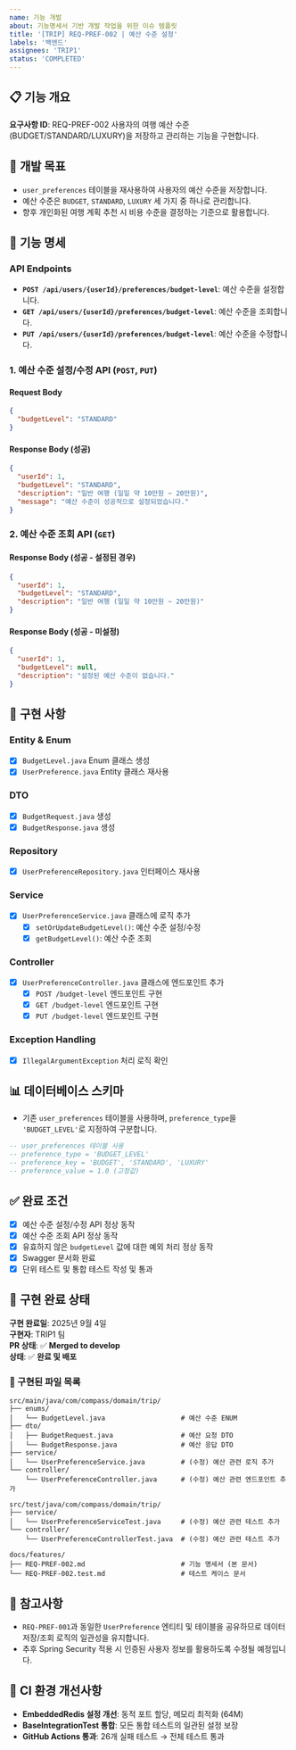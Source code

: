 ```yaml
---
name: 기능 개발
about: 기능명세서 기반 개발 작업을 위한 이슈 템플릿
title: '[TRIP] REQ-PREF-002 | 예산 수준 설정'
labels: '백엔드'
assignees: 'TRIP1'
status: 'COMPLETED'
---
```


## 📋 기능 개요
**요구사항 ID**: REQ-PREF-002
사용자의 여행 예산 수준(BUDGET/STANDARD/LUXURY)을 저장하고 관리하는 기능을 구현합니다.

## 🎯 개발 목표
- `user_preferences` 테이블을 재사용하여 사용자의 예산 수준을 저장합니다.
- 예산 수준은 `BUDGET`, `STANDARD`, `LUXURY` 세 가지 중 하나로 관리합니다.
- 향후 개인화된 여행 계획 추천 시 비용 수준을 결정하는 기준으로 활용합니다.

## 📝 기능 명세
### API Endpoints
- **`POST /api/users/{userId}/preferences/budget-level`**: 예산 수준을 설정합니다.
- **`GET /api/users/{userId}/preferences/budget-level`**: 예산 수준을 조회합니다.
- **`PUT /api/users/{userId}/preferences/budget-level`**: 예산 수준을 수정합니다.

### 1. 예산 수준 설정/수정 API (`POST`, `PUT`)

#### Request Body
```json
{
  "budgetLevel": "STANDARD"
}
```

#### Response Body (성공)
```json
{
  "userId": 1,
  "budgetLevel": "STANDARD",
  "description": "일반 여행 (일일 약 10만원 ~ 20만원)",
  "message": "예산 수준이 성공적으로 설정되었습니다."
}
```

### 2. 예산 수준 조회 API (`GET`)

#### Response Body (성공 - 설정된 경우)
```json
{
  "userId": 1,
  "budgetLevel": "STANDARD",
  "description": "일반 여행 (일일 약 10만원 ~ 20만원)"
}
```

#### Response Body (성공 - 미설정)
```json
{
  "userId": 1,
  "budgetLevel": null,
  "description": "설정된 예산 수준이 없습니다."
}
```

## 🔧 구현 사항
### Entity & Enum
- [x] `BudgetLevel.java` Enum 클래스 생성
- [x] `UserPreference.java` Entity 클래스 재사용

### DTO
- [x] `BudgetRequest.java` 생성
- [x] `BudgetResponse.java` 생성

### Repository
- [x] `UserPreferenceRepository.java` 인터페이스 재사용

### Service
- [x] `UserPreferenceService.java` 클래스에 로직 추가
  - [x] `setOrUpdateBudgetLevel()`: 예산 수준 설정/수정
  - [x] `getBudgetLevel()`: 예산 수준 조회

### Controller
- [x] `UserPreferenceController.java` 클래스에 엔드포인트 추가
  - [x] `POST /budget-level` 엔드포인트 구현
  - [x] `GET /budget-level` 엔드포인트 구현
  - [x] `PUT /budget-level` 엔드포인트 구현

### Exception Handling
- [x] `IllegalArgumentException` 처리 로직 확인

## 📊 데이터베이스 스키마
- 기존 `user_preferences` 테이블을 사용하며, `preference_type`을 `'BUDGET_LEVEL'`로 지정하여 구분합니다.

```sql
-- user_preferences 테이블 사용
-- preference_type = 'BUDGET_LEVEL'
-- preference_key = 'BUDGET', 'STANDARD', 'LUXURY'
-- preference_value = 1.0 (고정값)
```

## ✅ 완료 조건
- [x] 예산 수준 설정/수정 API 정상 동작
- [x] 예산 수준 조회 API 정상 동작
- [x] 유효하지 않은 `budgetLevel` 값에 대한 예외 처리 정상 동작
- [x] Swagger 문서화 완료
- [x] 단위 테스트 및 통합 테스트 작성 및 통과

## 🎉 구현 완료 상태
**구현 완료일**: 2025년 9월 4일  
**구현자**: TRIP1 팀  
**PR 상태**: ✅ **Merged to develop**  
**상태**: ✅ **완료 및 배포**

### 📁 구현된 파일 목록
```
src/main/java/com/compass/domain/trip/
├── enums/
│   └── BudgetLevel.java                   # 예산 수준 ENUM
├── dto/
│   ├── BudgetRequest.java                 # 예산 요청 DTO
│   └── BudgetResponse.java                # 예산 응답 DTO
├── service/
│   └── UserPreferenceService.java         # (수정) 예산 관련 로직 추가
└── controller/
    └── UserPreferenceController.java      # (수정) 예산 관련 엔드포인트 추가

src/test/java/com/compass/domain/trip/
├── service/
│   └── UserPreferenceServiceTest.java     # (수정) 예산 관련 테스트 추가
└── controller/
    └── UserPreferenceControllerTest.java  # (수정) 예산 관련 테스트 추가

docs/features/
├── REQ-PREF-002.md                        # 기능 명세서 (본 문서)
└── REQ-PREF-002.test.md                   # 테스트 케이스 문서
```

## 📌 참고사항
- `REQ-PREF-001`과 동일한 `UserPreference` 엔티티 및 테이블을 공유하므로 데이터 저장/조회 로직의 일관성을 유지합니다.
- 추후 Spring Security 적용 시 인증된 사용자 정보를 활용하도록 수정될 예정입니다.

## 🔧 CI 환경 개선사항
- **EmbeddedRedis 설정 개선**: 동적 포트 할당, 메모리 최적화 (64M)
- **BaseIntegrationTest 통합**: 모든 통합 테스트의 일관된 설정 보장
- **GitHub Actions 통과**: 26개 실패 테스트 → 전체 테스트 통과
